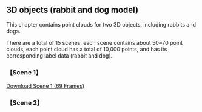 ## 3D objects (rabbit and dog model)
This chapter contains point clouds for two 3D objects, including rabbits and dogs.

There are a total of 15 scenes, each scene contains about 50~70 point clouds, each point cloud has a total of 10,000 points, 
and has its corresponding label data (rabbit and dog).


### 【Scene 1】

[Download Scene 1 (69 Frames)](https://drive.google.com/drive/folders/1NiNHYoNdIJxLyB7rk6Yv_FYWf0XPYn4m?usp=sharing)

### 【Scene 2】
